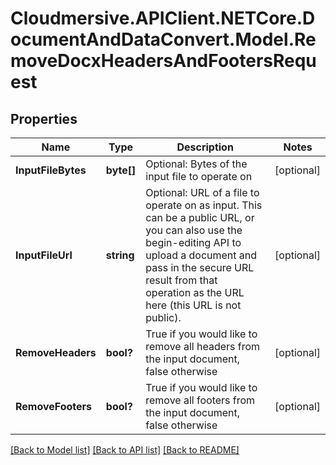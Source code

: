 # Cloudmersive.APIClient.NETCore.DocumentAndDataConvert.Model.RemoveDocxHeadersAndFootersRequest
## Properties

Name | Type | Description | Notes
------------ | ------------- | ------------- | -------------
**InputFileBytes** | **byte[]** | Optional: Bytes of the input file to operate on | [optional] 
**InputFileUrl** | **string** | Optional: URL of a file to operate on as input.  This can be a public URL, or you can also use the begin-editing API to upload a document and pass in the secure URL result from that operation as the URL here (this URL is not public). | [optional] 
**RemoveHeaders** | **bool?** | True if you would like to remove all headers from the input document, false otherwise | [optional] 
**RemoveFooters** | **bool?** | True if you would like to remove all footers from the input document, false otherwise | [optional] 

[[Back to Model list]](../README.md#documentation-for-models) [[Back to API list]](../README.md#documentation-for-api-endpoints) [[Back to README]](../README.md)

